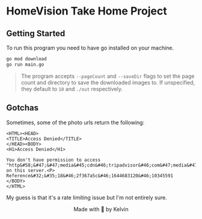 # HomeVision Take Home Project

## Getting Started

To run this program you need to have go installed on your machine.


```bash
go mod download
go run main.go
```

> The program accepts ```--pageCount``` and ```--saveDir``` flags to set the page count and directory to save the downloaded images to. If unspecified, they default to ```10``` and ```./out``` respectively.

## Gotchas

Sometimes, some of the photo urls return the following:

```
<HTML><HEAD>
<TITLE>Access Denied</TITLE>
</HEAD><BODY>
<H1>Access Denied</H1>
 
You don't have permission to access "http&#58;&#47;&#47;media&#45;cdn&#46;tripadvisor&#46;com&#47;media&#47;photo&#45;s&#47;09&#47;7c&#47;a2&#47;1f&#47;patagonia&#45;hostel&#46;jpg" on this server.<P>
Reference&#32;&#35;18&#46;2f367a5c&#46;1644683120&#46;10345591
</BODY>
</HTML>
```

My guess is that it's a rate limiting issue but I'm not entirely sure.

<p align="center">Made with 💙 by Kelvin</p>
